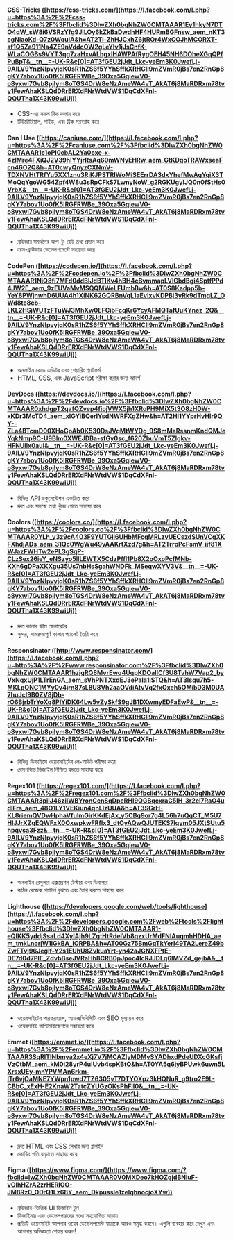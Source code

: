#### CSS-Tricks ([https://css-tricks.com/](https://l.facebook.com/l.php?u=https%3A%2F%2Fcss-tricks.com%2F%3Ffbclid%3DIwZXh0bgNhZW0CMTAAAR1Ey1hkyN7DTO4qW_sW8i6VSRzYfg9JlLOy6kZkBaDwdhHF4HURmBGFnsw_aem_nKT3cgNiaoKd-Q7z0WqulA&h=AT2Ti-ZhHJCxhZ6jtROr4WxCOJhMCORXT-sf1Q5Za911Na4ZE9nVddcOW2gLeYlv1jJsCnfK-WLaCOGBs9VYT3qg7zaHxvALhgxlHAWPAfRygOEH45NH6DOheXGqQPfPuBpT&__tn__=-UK-R&c[0]=AT3fGEU2jJdt_Lkc-yeEm3K0JwefLj-9AILV9YnzNIpvyjqK0sR1hZS6f5YYhSffkXRHCll9mZVmR0jBs7en2RnGp8gKY7abov1Uo0fK5IRGFRWBe_39Oxa5GqiewV0-o8yxwi7Gvb8pjlym8oTGS4DrW8eNzAmeWA4vT_AkAT6j8MaRDRxm78tvy1FewAhaKSLQdDRrERXdFNrWtdVWS1DqCdXFnl-QQUTha1X43K99wiUj))

 * CSS-এর সকল দিক কভার করে
 * টিউটোরিয়াল, গাইড, এবং ট্রিক সরবরাহ করে
#### Can I Use ([https://caniuse.com/](https://l.facebook.com/l.php?u=https%3A%2F%2Fcaniuse.com%2F%3Ffbclid%3DIwZXh0bgNhZW0CMTAAAR1c1oPI0cbAL2Ya0oxe-x-4zlMre4FXiQJ2V39hlYYjrRsAq60mWNyEHRw_aem_GtKDqoTRAWxseaFcn46O2Q&h=AT0cwyQnyzCXNmV-TDXNVHtTRfYu5XX1znu3RjKJPSTRIWoMiSEErrDA3dxYhefMwAgYqiX3TMoQqYgoWG54Zpf4W8u3sRpCFkS7LwnyNoW_g2RGKUgyIJQ0n0fStHs0VrbX&__tn__=-UK-R&c[0]=AT3fGEU2jJdt_Lkc-yeEm3K0JwefLj-9AILV9YnzNIpvyjqK0sR1hZS6f5YYhSffkXRHCll9mZVmR0jBs7en2RnGp8gKY7abov1Uo0fK5IRGFRWBe_39Oxa5GqiewV0-o8yxwi7Gvb8pjlym8oTGS4DrW8eNzAmeWA4vT_AkAT6j8MaRDRxm78tvy1FewAhaKSLQdDRrERXdFNrWtdVWS1DqCdXFnl-QQUTha1X43K99wiUj))

* ব্রাউজার সমর্থনের আপ-টু-ডেট তথ্য প্রদান করে
* ক্রস-ব্রাউজার ডেভেলপমেন্টে সহায়তা করে
#### CodePen ([https://codepen.io/](https://l.facebook.com/l.php?u=https%3A%2F%2Fcodepen.io%2F%3Ffbclid%3DIwZXh0bgNhZW0CMTAAAR1NiQ8fi7MFd0ddBIJdBTIKv4hBH4cBvmmapLVlGbdBgi4SptfPPd4JW2E_aem_9zEUVaMvMSQQMWeLFUmbBw&h=AT0S8Kadpp5b-YeY8PWjnwhD6UUA4h1XiNK62GQRBnVqL1aEvlxvKDPBj3yRk9dTmgLZ_OWd8te8cb-LKL2HSjWUTzFTuWJ3MhXw0EFCibFcqKr6YcyAFMQTafUuKYnez_2Q&__tn__=-UK-R&c[0]=AT3fGEU2jJdt_Lkc-yeEm3K0JwefLj-9AILV9YnzNIpvyjqK0sR1hZS6f5YYhSffkXRHCll9mZVmR0jBs7en2RnGp8gKY7abov1Uo0fK5IRGFRWBe_39Oxa5GqiewV0-o8yxwi7Gvb8pjlym8oTGS4DrW8eNzAmeWA4vT_AkAT6j8MaRDRxm78tvy1FewAhaKSLQdDRrERXdFNrWtdVWS1DqCdXFnl-QQUTha1X43K99wiUj))

* অনলাইন কোড এডিটর এবং শেয়ারিং প্ল্যাটফর্ম
* HTML, CSS, এবং JavaScript পরীক্ষা করার জন্য আদর্শ
#### DevDocs ([https://devdocs.io/](https://l.facebook.com/l.php?u=https%3A%2F%2Fdevdocs.io%2F%3Ffbclid%3DIwZXh0bgNhZW0CMTAAAR0xhdgpT2qafQZvep4fiojVWX5jh1XRoPH9MiX5t3O8zHDW-xKDr3McTD4_aem_xIGYiBQerlYsdNWRFXgZHw&h=AT2HI1YYprHvHIr9QY--ZLa4BTcmD00XHoGpAb0K530DsJVqMtWYDg_9S8mMaRssnmKndQMJeYqkNmp9C-U9BIm0XWEJDBa-sfGy0sc_f620ZbuVmT5Zlgkv-HFNUlIx0auI&__tn__=-UK-R&c[0]=AT3fGEU2jJdt_Lkc-yeEm3K0JwefLj-9AILV9YnzNIpvyjqK0sR1hZS6f5YYhSffkXRHCll9mZVmR0jBs7en2RnGp8gKY7abov1Uo0fK5IRGFRWBe_39Oxa5GqiewV0-o8yxwi7Gvb8pjlym8oTGS4DrW8eNzAmeWA4vT_AkAT6j8MaRDRxm78tvy1FewAhaKSLQdDRrERXdFNrWtdVWS1DqCdXFnl-QQUTha1X43K99wiUj))

* বিভিন্ন API ডকুমেন্টেশন একত্রিত করে
* দ্রুত এবং সহজে তথ্য খুঁজে পেতে সাহায্য করে
#### Coolors ([https://coolors.co/](https://l.facebook.com/l.php?u=https%3A%2F%2Fcoolors.co%2F%3Ffbclid%3DIwZXh0bgNhZW0CMTAAAR0YLh_y3z9cA403F9YUTGli6UHbMFcgMRLzvUECszdSUnVCgXKFXhdjADs_aem_31Qc0WgWu49yAAKrtXzd7g&h=AT2TrrpPcFsmV_ijf81XWJazFWHTw2ePL3gSqP-CLzSex26ieY_eNSzyo5IlLEWTX5CdzPffl1Pb8X2oOxoPcfMNb-KXh6gDPaXKXgu35Us7nbHsSgahWNDFk_MSeqwXYV3V&__tn__=-UK-R&c[0]=AT3fGEU2jJdt_Lkc-yeEm3K0JwefLj-9AILV9YnzNIpvyjqK0sR1hZS6f5YYhSffkXRHCll9mZVmR0jBs7en2RnGp8gKY7abov1Uo0fK5IRGFRWBe_39Oxa5GqiewV0-o8yxwi7Gvb8pjlym8oTGS4DrW8eNzAmeWA4vT_AkAT6j8MaRDRxm78tvy1FewAhaKSLQdDRrERXdFNrWtdVWS1DqCdXFnl-QQUTha1X43K99wiUj))

* দ্রুত কালার স্কীম জেনারেটর
* সুন্দর, সামঞ্জস্যপূর্ণ কালার প্যালেট তৈরি করে
#### Responsinator ([http://www.responsinator.com/](https://l.facebook.com/l.php?u=http%3A%2F%2Fwww.responsinator.com%2F%3Ffbclid%3DIwZXh0bgNhZW0CMTAAAR1hzjqRQ8MvrEwq4UqpKDOaIICf3U8TvhW7Vap2_byVxNqxUjP1LTrEnGA_aem_sVhPNTXxdEJ3ePala1iSTQ&h=AT3Isqu7h5-MKLpONC1MYy0v4jrn87sL8U8Vh2aaOVdiAtvVq2fxOxeh5OMibD3M0UA7huJcl9B0ZV8jDb-rO6BjrbTrYoXq8PIYiDK64Lw5vZySkfS9gJB1DXwmyEDFaEwP&__tn__=-UK-R&c[0]=AT3fGEU2jJdt_Lkc-yeEm3K0JwefLj-9AILV9YnzNIpvyjqK0sR1hZS6f5YYhSffkXRHCll9mZVmR0jBs7en2RnGp8gKY7abov1Uo0fK5IRGFRWBe_39Oxa5GqiewV0-o8yxwi7Gvb8pjlym8oTGS4DrW8eNzAmeWA4vT_AkAT6j8MaRDRxm78tvy1FewAhaKSLQdDRrERXdFNrWtdVWS1DqCdXFnl-QQUTha1X43K99wiUj))

* বিভিন্ন ডিভাইসে ওয়েবসাইটের লে-আউট পরীক্ষা করে
* রেসপন্সিভ ডিজাইন নিশ্চিত করতে সাহায্য করে
#### Regex101 ([https://regex101.com/](https://l.facebook.com/l.php?u=https%3A%2F%2Fregex101.com%2F%3Ffbclid%3DIwZXh0bgNhZW0CMTAAAR3piIJ46zilWBYronCcnSqDpeRHI9QGBqcxraC5lH_3r2el7RaO4udlFrs_aem_48O1LY1VEKiun4qnLIzUUA&h=AT3SGrH-KL8riemQVDwHphaVfulmGirKKdEjAx_y5CBg9or7g4L56h7uQqCT_M5U7HlJJrXZgEQWFxX0OxwpkwFRfIx3_dtOyAQwQJUTEKS7lqym05JXtSUtu5hpqvsa3Fzz&__tn__=-UK-R&c[0]=AT3fGEU2jJdt_Lkc-yeEm3K0JwefLj-9AILV9YnzNIpvyjqK0sR1hZS6f5YYhSffkXRHCll9mZVmR0jBs7en2RnGp8gKY7abov1Uo0fK5IRGFRWBe_39Oxa5GqiewV0-o8yxwi7Gvb8pjlym8oTGS4DrW8eNzAmeWA4vT_AkAT6j8MaRDRxm78tvy1FewAhaKSLQdDRrERXdFNrWtdVWS1DqCdXFnl-QQUTha1X43K99wiUj))

* অনলাইন রেগুলার এক্সপ্রেশন টেস্টার এবং ডিবাগার
* কঠিন রেজেক্স প্যাটার্ন বুঝতে এবং তৈরি করতে সাহায্য করে
#### Lighthouse ([https://developers.google.com/web/tools/lighthouse](https://l.facebook.com/l.php?u=https%3A%2F%2Fdevelopers.google.com%2Fweb%2Ftools%2Flighthouse%3Ffbclid%3DIwZXh0bgNhZW0CMTAAAR1-eQIKK5yddjSsaLd4XylAjh9LZqtHtRdelVb8qzxUrMdFNIAuqmhHDHA_aem_tmkLnorjW1IGkBA_IORPBA&h=AT00Gz75BmGqTkYerl49TA2LereZ49bZwFTvj96JegIf-Y2s1EUhU8ZvkuaYrt-yn42aJGNXFPtE-DE7d0d7PIE_ZdvbBseJVRaHh8CRB0pJpoc4lcRJJDLq6IMVZd_gejbA&__tn__=-UK-R&c[0]=AT3fGEU2jJdt_Lkc-yeEm3K0JwefLj-9AILV9YnzNIpvyjqK0sR1hZS6f5YYhSffkXRHCll9mZVmR0jBs7en2RnGp8gKY7abov1Uo0fK5IRGFRWBe_39Oxa5GqiewV0-o8yxwi7Gvb8pjlym8oTGS4DrW8eNzAmeWA4vT_AkAT6j8MaRDRxm78tvy1FewAhaKSLQdDRrERXdFNrWtdVWS1DqCdXFnl-QQUTha1X43K99wiUj))

* ওয়েবসাইটের পারফরম্যান্স, অ্যাক্সেসিবিলিটি এবং SEO মূল্যায়ন করে
* ওয়েবসাইট অপ্টিমাইজেশনে সহায়তা করে
#### Emmet ([https://emmet.io/](https://l.facebook.com/l.php?u=https%3A%2F%2Femmet.io%2F%3Ffbclid%3DIwZXh0bgNhZW0CMTAAAR3SqRlTlNbmya2x4eXj7V7jMCAZlyMDMySYADhxdPdeUDXcGKsfjVzCtbM_aem_kM0i28yrP4ulUvb4spKBtQ&h=AT0YA5q6jyBPUwk6uwn5LXrsxUEy-mnYPVMAn6rkm-lTr6vjOaMNE7YWpn1pwd7TZ6305yT7DTYOXpz3kHQNuR_g9tro2E9L-CBbC_xExH-E2KnaW2TatcZYUGzOKsPhFlI0&__tn__=-UK-R&c[0]=AT3fGEU2jJdt_Lkc-yeEm3K0JwefLj-9AILV9YnzNIpvyjqK0sR1hZS6f5YYhSffkXRHCll9mZVmR0jBs7en2RnGp8gKY7abov1Uo0fK5IRGFRWBe_39Oxa5GqiewV0-o8yxwi7Gvb8pjlym8oTGS4DrW8eNzAmeWA4vT_AkAT6j8MaRDRxm78tvy1FewAhaKSLQdDRrERXdFNrWtdVWS1DqCdXFnl-QQUTha1X43K99wiUj))

* দ্রুত HTML এবং CSS লেখার জন্য প্লাগইন
* কোডিং গতি বাড়াতে সাহায্য করে
#### Figma ([https://www.figma.com/](https://www.figma.com/?fbclid=IwZXh0bgNhZW0CMTAAAR0V0MXDeo7kHOZgjdBNluF-vOIhHZrA2zrHERlOO-JM8Rz0_ODrQ1Lz68Y_aem_DkpussIe1zeIqhnocjoXYw))

* ব্রাউজার-ভিত্তিক UI ডিজাইন টুল
* ডিজাইনার এবং ডেভেলপারদের মধ্যে সহযোগিতা বাড়ায়
* প্রতিটি ওয়েবসাইট আপনার ওয়েব ডেভেলপমেন্ট যাত্রাকে আরও সমৃদ্ধ করবে। এগুলি ব্যবহার করে দেখুন এবং আপনার অভিজ্ঞতা শেয়ার করুন!